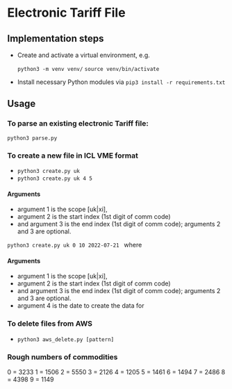 # Electronic Tariff File

## Implementation steps

- Create and activate a virtual environment, e.g.

  `python3 -m venv venv/`
  `source venv/bin/activate`

- Install necessary Python modules via `pip3 install -r requirements.txt`

## Usage

### To parse an existing electronic Tariff file:
`python3 parse.py`

### To create a new file in ICL VME format

- `python3 create.py uk`
- `python3 create.py uk 4 5` 

#### Arguments
- argument 1 is the scope [uk|xi],
- argument 2 is the start index (1st digit of comm code)
- and argument 3 is the end index  (1st digit of comm code); arguments 2 and 3 are optional.

`python3 create.py uk 0 10 2022-07-21 ` where

#### Arguments
- argument 1 is the scope [uk|xi],
- argument 2 is the start index (1st digit of comm code)
- and argument 3 is the end index  (1st digit of comm code); arguments 2 and 3 are optional.
- argument 4 is the date to create the data for

### To delete files from AWS

- `python3 aws_delete.py [pattern]`

### Rough numbers of commodities

0 = 3233
1 = 1506
2 = 5550
3 = 2126
4 = 1205
5 = 1461
6 = 1494
7 = 2486
8 = 4398
9 = 1149
